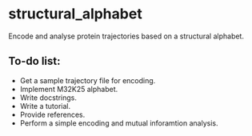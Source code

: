 # structural_alphabet
Encode and analyse protein trajectories based on a structural alphabet.

## To-do list:
- Get a sample trajectory file for encoding.
- Implement M32K25 alphabet.
- Write docstrings.
- Write a tutorial.
- Provide references.
- Perform a simple encoding and mutual inforamtion analysis.
